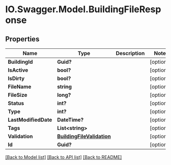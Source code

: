 # IO.Swagger.Model.BuildingFileResponse
## Properties

Name | Type | Description | Notes
------------ | ------------- | ------------- | -------------
**BuildingId** | **Guid?** |  | [optional] 
**IsActive** | **bool?** |  | [optional] 
**IsDirty** | **bool?** |  | [optional] 
**FileName** | **string** |  | [optional] 
**FileSize** | **long?** |  | [optional] 
**Status** | **int?** |  | [optional] 
**Type** | **int?** |  | [optional] 
**LastModifiedDate** | **DateTime?** |  | [optional] 
**Tags** | **List&lt;string&gt;** |  | [optional] 
**Validation** | [**BuildingFileValidation**](BuildingFileValidation.md) |  | [optional] 
**Id** | **Guid?** |  | [optional] 

[[Back to Model list]](../README.md#documentation-for-models) [[Back to API list]](../README.md#documentation-for-api-endpoints) [[Back to README]](../README.md)

